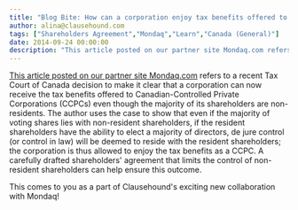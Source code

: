 ```yaml
---
title: "Blog Bite: How can a corporation enjoy tax benefits offered to Canadian-Controlled Private Corporations when the majority of its shareholders are non-residents?"
author: alina@clausehound.com
tags: ["Shareholders Agreement","Mondaq","Learn","Canada (General)"]
date: 2014-09-24 00:00:00
description: "This article posted on our partner site Mondaq.com refers to a recent Tax Court of Canada decision to make it clear that a corporation can now receive the tax benefits offered to Canadian-Controlled..."
---
```


[This article posted on our partner site Mondaq.com](http://www.mondaq.com/canada/x/332368/Corporate+Commercial+Law/Use+A+Shareholders+Agreement+To+Become+A+CCPC+Even+If+The) refers to a recent Tax Court of Canada decision to make it clear that a corporation can now receive the tax benefits offered to Canadian-Controlled Private Corporations (CCPCs) even though the majority of its shareholders are non-residents. The author uses the case to show that even if the majority of voting shares lies with non-resident shareholders, if the resident shareholders have the ability to elect a majority of directors, de jure control (or control in law) will be deemed to reside with the resident shareholders; the corporation is thus allowed to enjoy the tax benefits as a CCPC. A carefully drafted shareholders' agreement that limits the control of non-resident shareholders can help ensure this outcome.

This comes to you as a part of Clausehound's exciting new collaboration with Mondaq!

